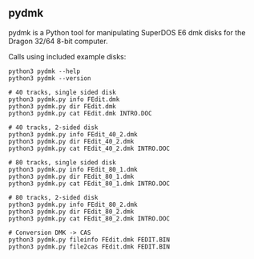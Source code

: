 ## pydmk

pydmk is a Python tool for manipulating SuperDOS E6 dmk disks
for the Dragon 32/64 8-bit computer.

Calls using included example disks:

```
python3 pydmk --help
python3 pydmk --version

# 40 tracks, single sided disk
python3 pydmk.py info FEdit.dmk
python3 pydmk.py dir FEdit.dmk
python3 pydmk.py cat FEdit.dmk INTRO.DOC

# 40 tracks, 2-sided disk
python3 pydmk.py info FEdit_40_2.dmk
python3 pydmk.py dir FEdit_40_2.dmk
python3 pydmk.py cat FEdit_40_2.dmk INTRO.DOC

# 80 tracks, single sided disk
python3 pydmk.py info FEdit_80_1.dmk
python3 pydmk.py dir FEdit_80_1.dmk
python3 pydmk.py cat FEdit_80_1.dmk INTRO.DOC

# 80 tracks, 2-sided disk
python3 pydmk.py info FEdit_80_2.dmk
python3 pydmk.py dir FEdit_80_2.dmk
python3 pydmk.py cat FEdit_80_2.dmk INTRO.DOC

# Conversion DMK -> CAS
python3 pydmk.py fileinfo FEdit.dmk FEDIT.BIN
python3 pydmk.py file2cas FEdit.dmk FEDIT.BIN
```
